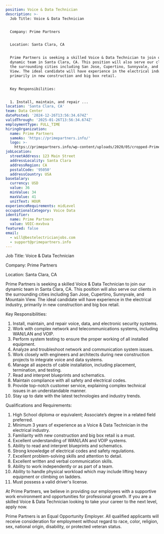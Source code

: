 ```yaml
---
position: Voice & Data Technician
description: >-
  Job Title: Voice & Data Technician 


  Company: Prime Partners


  Location: Santa Clara, CA 


  Prime Partners is seeking a skilled Voice & Data Technician to join our
  dynamic team in Santa Clara, CA. This position will also serve our clients in
  the surrounding cities including San Jose, Cupertino, Sunnyvale, and Mountain
  View. The ideal candidate will have experience in the electrical industry,
  primarily in new construction and big box retail.


  Key Responsibilities:


  1. Install, maintain, and repair ...
location: 'Santa Clara, CA'
team: Data Center
datePosted: '2024-12-26T13:56:34.674Z'
validThrough: '2025-01-26T13:56:34.674Z'
employmentType: FULL_TIME
hiringOrganization:
  name: Prime Partners
  sameAs: 'https://primepartners.info/'
  logo: >-
    https://primepartners.info/wp-content/uploads/2020/05/cropped-Prime-Partners-Logo-NO-BG-1-1.png
jobLocation:
  streetAddress: 123 Main Street
  addressLocality: Santa Clara
  addressRegion: CA
  postalCode: '95050'
  addressCountry: USA
baseSalary:
  currency: USD
  value: 36
  minValue: 34
  maxValue: 41
  unitText: HOUR
experienceRequirements: midLevel
occupationalCategory: Voice Data
identifier:
  name: Prime Partners
  value: VOIC-mxvbva
featured: false
email:
  - will@bestelectricianjobs.com
  - support@primepartners.info
---
```




Job Title: Voice & Data Technician 

Company: Prime Partners

Location: Santa Clara, CA 

Prime Partners is seeking a skilled Voice & Data Technician to join our dynamic team in Santa Clara, CA. This position will also serve our clients in the surrounding cities including San Jose, Cupertino, Sunnyvale, and Mountain View. The ideal candidate will have experience in the electrical industry, primarily in new construction and big box retail.

Key Responsibilities:

1. Install, maintain, and repair voice, data, and electronic security systems.
2. Work with complex network and telecommunications systems, including WAN/LAN and VOIP.
3. Perform system testing to ensure the proper working of all installed equipment.
4. Analyze and troubleshoot network and communication system issues.
5. Work closely with engineers and architects during new construction projects to integrate voice and data systems.
6. Manage all aspects of cable installation, including placement, termination, and testing.
7. Read and interpret blueprints and schematics.
8. Maintain compliance with all safety and electrical codes.
9. Provide top-notch customer service, explaining complex technical issues in an understandable manner.
10. Stay up to date with the latest technologies and industry trends.

Qualifications and Requirements:

1. High School diploma or equivalent; Associate’s degree in a related field preferred.
2. Minimum 3 years of experience as a Voice & Data Technician in the electrical industry.
3. Familiarity with new construction and big box retail is a must.
4. Excellent understanding of WAN/LAN and VOIP systems.
5. Ability to read and interpret blueprints and schematics.
6. Strong knowledge of electrical codes and safety regulations.
7. Excellent problem-solving skills and attention to detail.
8. Excellent written and verbal communication skills.
9. Ability to work independently or as part of a team.
10. Ability to handle physical workload which may include lifting heavy equipment or climbing on ladders.
11. Must possess a valid driver's license.

At Prime Partners, we believe in providing our employees with a supportive work environment and opportunities for professional growth. If you are a skilled Voice & Data Technician looking to take your career to the next level, apply now. 

Prime Partners is an Equal Opportunity Employer. All qualified applicants will receive consideration for employment without regard to race, color, religion, sex, national origin, disability, or protected veteran status.
